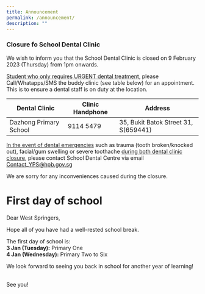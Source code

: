 ```yaml
---
title: Announcement
permalink: /announcement/
description: ""
---
```

### Closure fo School Dental Clinic

We wish to inform you that the School Dental Clinic is closed on 9 February 2023 (Thursday) from 1pm onwards.

<u>Student who only requires URGENT dental treatment</u>, please Call/Whatapps/SMS the buddy clinic (see table below) for an appointment. This is to ensure a dental staff is on duty at the location.


| **Dental Clinic** | **Clinic Handphone** | **Address** |
| -------- | -------- | -------- |
| Dazhong Primary School     | 9114 5479     | 35, Bukit Batok Street 31, S(659441)     |

<u>In the event of dental emergencies</u> such as trauma (tooth broken/knocked out), facial/gum swelling or severe toothache <u>during both dental clinic closure</u>, please contact School Dental Centre via email [Contact_YPS@hpb.gov.sg](mailto:Contact_YPS@hpb.gov.sg)

We are sorry for any inconveniences caused during the closure.







# **First day of school**

Dear West Springers, 

<p>Hope all of you have had a well-rested school break. </p>
The first day of school is: <br>
<b>3 Jan (Tuesday):</b> Primary One <br>
<b>4 Jan (Wednesday):</b> Primary Two to Six 

<p>We look forward to seeing you back in school for another year of learning! </p><br>
See you!